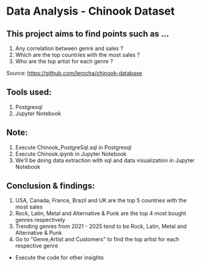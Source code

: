 #  Data Analysis - Chinook Dataset 

## This project aims to find points such as ...
1. Any correlation between genre and sales ?
2. Which are the top countries with the most sales ?
3. Who are the top artist for each genre ?

Source: https://github.com/lerocha/chinook-database

## Tools used:
1. Postgresql 
2. Jupyter Notebook

## Note: 
1. Execute Chinook_PostgreSql.sql in Postgresql 
2. Execute Chinook.ipynb in Jupyter Notebook
3. We'll be doing data extraction with sql and data visualization in Jupyter Notebook

## Conclusion & findings: 
1. USA, Canada, France, Brazil and UK are the top 5 countries with the most sales
2. Rock, Latin, Metal and Alternative & Punk are the top 4 most bought genres respectively
3. Trending genres from 2021 - 2025 tend to be Rock, Latin, Metal and Alternative & Punk
4. Go to "Genre,Artist and Customers" to find the top artist for each respective genre
* Execute the code for other insights
